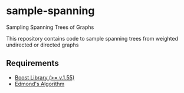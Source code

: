 # sample-spanning
Sampling Spanning Trees of Graphs

This repository contains code to sample spanning trees from weighted undirected or directed graphs

## Requirements
* [Boost Library (>= v.1.55)](http://www.boost.org/)
* [Edmond's Algorithm](http://edmonds-alg.sourceforge.net/)
